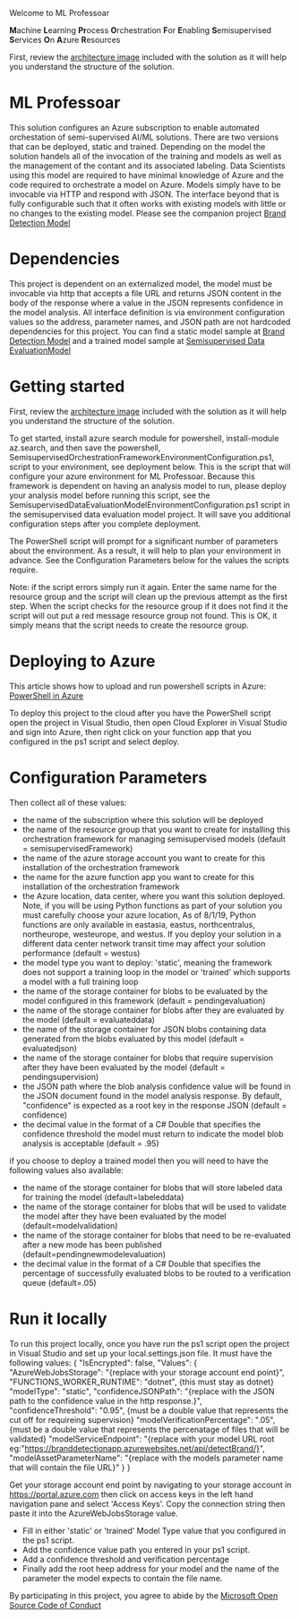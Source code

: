 Welcome to ML Professoar

**M**achine
**L**earning
**Pr**ocess
**O**rchestration
**F**or
**E**nabling
**S**emisupervised
**S**ervices
**O**n
**A**zure
**R**esources

First, review the [architecture image](https://github.com/thaugensorg/semisupervisedFramework/blob/master/Architecture.jpg) included with the solution as it will help you understand the structure of the solution.

# ML Professoar
This solution configures an Azure subscription to enable automated orchestation of semi-supervised AI/ML solutions.  There are two versions that can be deployed, static and trained.  Depending on the model the solution handels all of the invocation of the training and models as well as the management of the contant and its associated labeling.  Data Scientists using this model are required to have minimal knowledge of Azure and the code required to orchestrate a model on Azure.  Models simply have to be invocable via HTTP and respond with JSON.  The interface beyond that is fully configurable such that it often works with existing models with little or no changes to the existing model.  Please see the companion project [Brand Detection Model](https://github.com/thaugensorg/brandDetectionModel)

# Dependencies
This project is dependent on an externalized model, the model must be invocable via http that accepts a file URL and returns JSON content in the body of the response where a value in the JSON represents confidence in the model analysis.  All interface definition is via environment configuration values so the address, parameter names, and JSON path are not hardcoded dependencies for this project.  You can find a static model sample at [Brand Detection Model](https://github.com/thaugensorg/brandDetectionModel) and a trained model sample at [Semisupervised Data EvaluationModel](https://github.com/thaugensorg/SemisupervisedDataEvaluationModel)

# Getting started
First, review the [architecture image](https://github.com/thaugensorg/semisupervisedFramework/blob/master/Architecture.jpg) included with the solution as it will help you understand the structure of the solution.

To get started, install azure search module for powershell, install-module az.search, and then save the powershell, SemisupervisedOrchestrationFrameworkEnvironmentConfiguration.ps1, script to your environment, see deployment below.  This is the script that will configure your azure environment for ML Professoar.  Because this framework is dependent on having an analysis model to run, please deploy your analysis model before running this script, see the SemisupervisedDataEvaluationModelEnvironmentConfiguration.ps1 script in the semisupervised data evaluation model project.  It will save you additional configuration steps after you complete deployment.

The PowerShell script will prompt for a significant number of parameters about the environment.  As a result, it will help to plan your environment in advance.  See the Configuration Parameters below for the values the scripts require.

Note: if the script errors simply run it again.  Enter the same name for the resource group and the script will clean up the previous attempt as the first step. When the script checks for the resource group if it does not find it the script will out put a red message resource group not found.  This is OK, it simply means that the script needs to create the resource group. 

# Deploying to Azure
This article shows how to upload and run powershell scripts in Azure:
[PowerShell in Azure](https://www.ntweekly.com/2019/05/24/upload-and-run-powershell-script-from-azure-cloud-shell/)

To deploy this project to the cloud after you have the PowerShell script open the project in Visual Studio, then open Cloud Explorer in Visual Studio and sign into Azure, then right click on your function app that you configured in the ps1 script and select deploy.

# Configuration Parameters
Then collect all of these values:
- the name of the subscription where this solution will be deployed
- the name of the resource group that you want to create for installing this orchestration framework for managing semisupervised models (default = semisupervisedFramework)
- the name of the azure storage account you want to create for this installation of the orchestration framework
- the name for the azure function app you want to create for this installation of the orchestration framework
- the Azure location, data center, where you want this solution deployed.  Note, if you will be using Python functions as part of your solution you must carefully choose your azure location, As of 8/1/19, Python functions are only available in eastasia, eastus, northcentralus, northeurope, westeurope, and westus.  If you deploy your solution in a different data center network transit time may affect your solution performance (default = westus)
- the model type you want to deploy:
    'static', meaning the framework does not support a training loop in the model
  or 
    'trained' which supports a model with a full training loop
- the name of the storage container for blobs to be evaluated by the model configured in this framework (default = pendingevaluation)
- the name of the storage container for blobs after they are evaluated by the model (default = evaluateddata)
- the name of the storage container for JSON blobs containing data generated from the blobs evaluated by this model (default = evaluatedjson)
- the name of the storage container for blobs that require supervision after they have been evaluated by the model (default = pendingsupervision)
- the JSON path where the blob analysis confidence value will be found in the JSON document found in the model analysis response.  By default, "confidence" is expected as a root key in the response JSON (default = confidence)
- the decimal value in the format of a C# Double that specifies the confidence threshold the model must return to indicate the model blob analysis is acceptable (default = .95)

if you choose to deploy a trained model then you will need to have the following values also available:
- the name of the storage container for blobs that will store labeled data for training the model (default=labeleddata)
- the name of the storage container for blobs that will be used to validate the model after they have been evaluated by the model (default=modelvalidation)
- the name of the storage container for blobs that need to be re-evaluated after a new mode has been published (default=pendingnewmodelevaluation)
- the decimal value in the format of a C# Double that specifies the percentage of successfully evaluated blobs to be routed to a verification queue (default=.05)

# Run it locally
To run this project locally, once you have run the ps1 script open the project in Visual Studio and set up your local.settings.json file.  It must have the following values:
{
  "IsEncrypted": false,
  "Values": {
    "AzureWebJobsStorage": "{replace with your storage account end point}",
    "FUNCTIONS_WORKER_RUNTIME": "dotnet", {this must stay as dotnet}
    "modelType": "static",
    "confidenceJSONPath": "{replace with the JSON path to the confidence value in the http response.}",
    "confidenceThreshold": "0.95", {must be a double value that represents the cut off for requireing supervision}
    "modelVerificationPercentage": ".05", {must be a double value that represents the percenatage of files that will be validated}
    "modelServiceEndpoint": "{replace with your model URL root eg:"https://branddetectionapp.azurewebsites.net/api/detectBrand/}",
    "modelAssetParameterName": "{replace with the models parameter name that will contain the file URL}"
  }
}

Get your storage account end point by navigating to your storage account in https://portal.azure.com then click on access keys in the left hand navigation pane and select 'Access Keys'.  Copy the connection string then paste it into the AzureWebJobsStorage value.

- Fill in either 'static' or 'trained' Model Type value that you configured in the ps1 script.
- Add the confidence value path you entered in your ps1 script.
- Add a confidence threshold and verification percentage
- Finally add the root heep address for your model and the name of the parameter the model expects to contain the file name.

By participating in this project, you
agree to abide by the [Microsoft Open Source Code of Conduct](https://opensource.microsoft.com/codeofconduct/)
